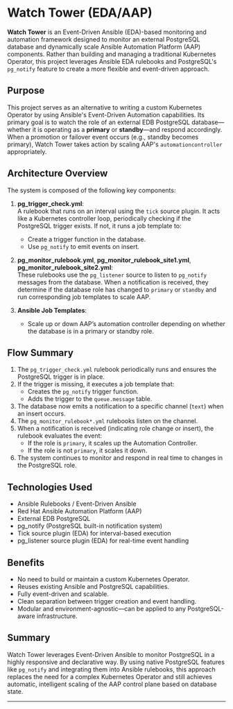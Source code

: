 # Watch Tower (EDA/AAP)

**Watch Tower** is an Event-Driven Ansible (EDA)-based monitoring and automation framework designed to monitor an external PostgreSQL database and dynamically scale Ansible Automation Platform (AAP) components. Rather than building and managing a traditional Kubernetes Operator, this project leverages Ansible EDA rulebooks and PostgreSQL's `pg_notify` feature to create a more flexible and event-driven approach.

## Purpose

This project serves as an alternative to writing a custom Kubernetes Operator by using Ansible's Event-Driven Automation capabilities. Its primary goal is to watch the role of an external EDB PostgreSQL database—whether it is operating as a **primary** or **standby**—and respond accordingly. When a promotion or failover event occurs (e.g., standby becomes primary), Watch Tower takes action by scaling AAP's `automationcontroller` appropriately.

## Architecture Overview

The system is composed of the following key components:

1. **pg_trigger_check.yml**:  
   A rulebook that runs on an interval using the `tick` source plugin. It acts like a Kubernetes controller loop, periodically checking if the PostgreSQL trigger exists. If not, it runs a job template to:
   - Create a trigger function in the database.
   - Use `pg_notify` to emit events on insert.
   
2. **pg_monitor_rulebook.yml**, **pg_monitor_rulebook_site1.yml**, **pg_monitor_rulebook_site2.yml**:  
   These rulebooks use the `pg_listener` source to listen to `pg_notify` messages from the database. When a notification is received, they determine if the database role has changed to `primary` or `standby` and run corresponding job templates to scale AAP.

3. **Ansible Job Templates**:
   - Scale up or down AAP’s automation controller depending on whether the database is in a primary or standby role.

## Flow Summary

1. The `pg_trigger_check.yml` rulebook periodically runs and ensures the PostgreSQL trigger is in place.
2. If the trigger is missing, it executes a job template that:
   - Creates the `pg_notify` trigger function.
   - Adds the trigger to the `queue.message` table.
3. The database now emits a notification to a specific channel (`text`) when an insert occurs.
4. The `pg_monitor_rulebook*.yml` rulebooks listen on the channel.
5. When a notification is received (indicating role change or insert), the rulebook evaluates the event:
   - If the role is `primary`, it scales up the Automation Controller.
   - If the role is not `primary`, it scales it down.
6. The system continues to monitor and respond in real time to changes in the PostgreSQL role.

## Technologies Used

- Ansible Rulebooks / Event-Driven Ansible
- Red Hat Ansible Automation Platform (AAP)
- External EDB PostgreSQL
- pg_notify (PostgreSQL built-in notification system)
- Tick source plugin (EDA) for interval-based execution
- pg_listener source plugin (EDA) for real-time event handling

## Benefits

- No need to build or maintain a custom Kubernetes Operator.
- Reuses existing Ansible and PostgreSQL capabilities.
- Fully event-driven and scalable.
- Clean separation between trigger creation and event handling.
- Modular and environment-agnostic—can be applied to any PostgreSQL-aware infrastructure.

## Summary

Watch Tower leverages Event-Driven Ansible to monitor PostgreSQL in a highly responsive and declarative way. By using native PostgreSQL features like `pg_notify` and integrating them into Ansible rulebooks, this approach replaces the need for a complex Kubernetes Operator and still achieves automatic, intelligent scaling of the AAP control plane based on database state.

---
